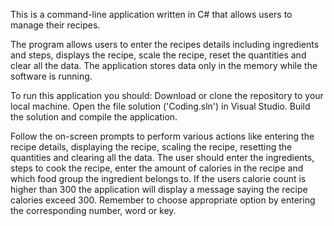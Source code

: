 This is a command-line application written in C# that allows users to manage their recipes. 

The program allows users to enter the recipes details including ingredients and steps, displays the recipe,
scale the recipe, reset the quantities and clear all the data.
The application stores data only in the memory while the software is running. 

To run this application you should: 
    Download or clone the repository to your local machine. 
    Open the file solution ('Coding.sln') in Visual Studio.
    Build the solution and compile the application. 

Follow the on-screen prompts to perform various actions like entering the recipe details, displaying the recipe, 
scaling the recipe, resetting the quantities and clearing all the data. The user should enter the ingredients, steps to cook the recipe, enter the amount of calories in the recipe and which food group the ingredient belongs to. 
If the users calorie count is higher than 300 the application will display a message saying the recipe calories exceed 300.
Remember to choose appropriate option by entering the corresponding number, word or key. 

